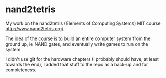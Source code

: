 # nand2tetris
My work on the nand2tetris (Elements of Computing Systems) MIT course http://www.nand2tetris.org/

The idea of the course is to build an entire computer system from the ground up, ie NAND gates, and eventually write
games to run on the system.

I didn't use git for the hardware chapters (I probably should have, at least towards the end), I added that stuff to the
repo as a back-up and for completeness.
